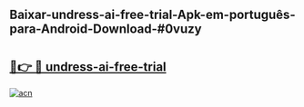 ## Baixar-undress-ai-free-trial-Apk-em-português​-para-Android-Download-#0vuzy

# <h2><a href="https://ainizakaria.my?title=undress-ai-free-trial&ref=20M">🔗👉 🔴 undress-ai-free-trial</a></h2>

[![acn](https://github.com/user-attachments/assets/0f9c940e-d8b0-45ae-aac7-cd30a18b3e1c)](https://ainizakaria.my?title=undress-ai-free-trial&ref=20M)

